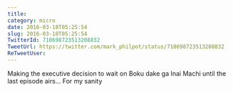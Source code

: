 ```yaml
---
title: 
category: micro
date: 2016-03-18T05:25:54
slug: 2016-03-18T05:25:54
TwitterId: 710698723513208832
TweetUrl: https://twitter.com/mark_philpot/status/710698723513208832
ReTweetUser: 
---
```


Making the executive decision to wait on Boku dake ga Inai Machi until the last episode airs... For my sanity